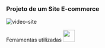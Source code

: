 ### Projeto de um Site E-commerce

![video-site](https://github.com/talitasdias/Intensivao-JavaScript/assets/123988772/7d8ab54a-4b05-44ee-b798-bc6be6036081)

Ferramentas utilizadas
<img width="32px" src="https://cdn.jsdelivr.net/gh/devicons/devicon/icons/html5/html5-original.svg" />
